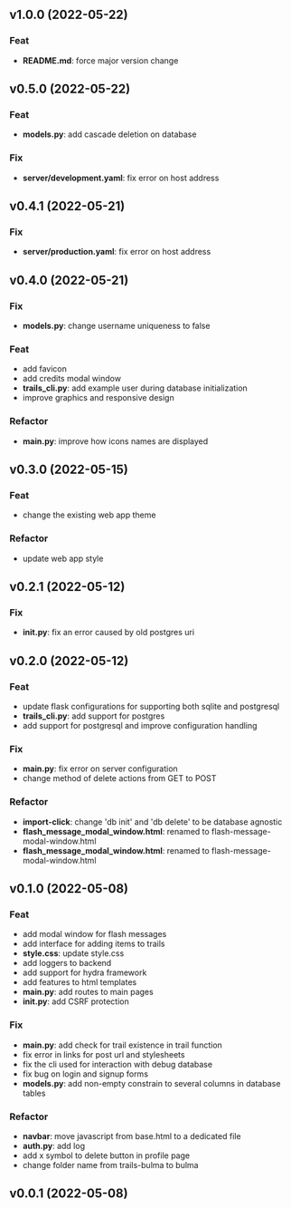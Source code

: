 ## v1.0.0 (2022-05-22)

### Feat

- **README.md**: force major version change

## v0.5.0 (2022-05-22)

### Feat

- **models.py**: add cascade deletion on database

### Fix

- **server/development.yaml**: fix error on host address

## v0.4.1 (2022-05-21)

### Fix

- **server/production.yaml**: fix error on host address

## v0.4.0 (2022-05-21)

### Fix

- **models.py**: change username uniqueness to false

### Feat

- add favicon
- add credits modal window
- **trails_cli.py**: add example user during database initialization
- improve graphics and responsive design

### Refactor

- **main.py**: improve how icons names are displayed

## v0.3.0 (2022-05-15)

### Feat

- change the existing web app theme

### Refactor

- update web app style

## v0.2.1 (2022-05-12)

### Fix

- **__init__.py**: fix an error caused by old postgres uri

## v0.2.0 (2022-05-12)

### Feat

- update flask configurations for supporting both sqlite and postgresql
- **trails_cli.py**: add support for postgres
- add support for postgresql and improve configuration handling

### Fix

- **__main__.py**: fix error on server configuration
- change method of delete actions from GET to POST

### Refactor

- **import-click**: change 'db init' and 'db delete' to be database agnostic
- **flash_message_modal_window.html**: renamed to flash-message-modal-window.html
- **flash_message_modal_window.html**: renamed to flash-message-modal-window.html

## v0.1.0 (2022-05-08)

### Feat

- add modal window for flash messages
- add interface for adding items to trails
- **style.css**: update style.css
- add loggers to backend
- add support for hydra framework
- add features to html templates
- **main.py**: add routes to main pages
- **__init__.py**: add CSRF protection

### Fix

- **main.py**: add check for trail existence in trail function
- fix error in links for post url and stylesheets
- fix the cli used for interaction with debug database
- fix bug on login and signup forms
- **models.py**: add non-empty constrain to several columns in database tables

### Refactor

- **navbar**: move javascript from base.html to a dedicated file
- **auth.py**: add log
- add x symbol to delete button in profile page
- change folder name from trails-bulma to bulma

## v0.0.1 (2022-05-08)
